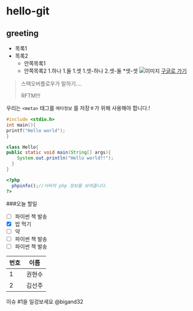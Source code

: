 # hello-git
## greeting

* 목록1
* 목록2
  * 안쪽목록1
  * 안쪽목록2
1.하나
1.둘
1.셋
  1.셋-하나
  2.셋-둘
  *셋-셋
![이미지](https://www.google.co.kr/images/branding/googlelogo/1x/googlelogo_color_272x92dp.png)
[구글로 가기](https://google.co.kr/)

> 스택오버플로우가 말하기....
>
>RFTM!!!

우리는 `<meta>` 태그를 `메타정보` 를 저장ㅎ가 위해 사용해야 합니다.!
```c
#include <stdio.h>
int main(){
printf("Hello world");
}
```

```java
class Hello{
public static void main(String[] args){
    System.out.println("Hello world?!");
  }
}
```
```php
<?php
  phpinfo();//서버의 php 정보를 보여줍니다.
?>
```

###오늘 할일
- [ ] 파이썬 책 발송
- [x] 밥 먹기
- [ ] 약 
- [ ] 파이썬 책 발송
- [ ] 파이썬 책 발송

| 번호 | 이름 |
| ----| ---|
| 1 | 권현수 |
| 2 | 김선주 |

이슈 #1을 일겅보세요
@bigand32
